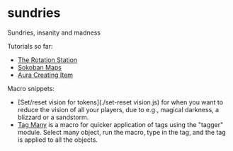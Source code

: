 # sundries
Sundries, insanity and madness

Tutorials so far:
 * [The Rotation Station](./Rotation%20Station.md)
 * [Sokoban Maps](./Sokoban.md)
 * [Aura Creating Item](./aura-creating-item.md)

Macro snippets:
 * [Set/reset vision for tokens](./set-reset vision.js) for when you want to reduce the vision of all your players, due to e.g., magical darkness, a blizzard or a sandstorm.
 * [Tag Many](./TagMany.js) is a macro for quicker application of tags using the "tagger" module. Select many object, run the macro, type in the tag, and the tag is applied to all the objects.

